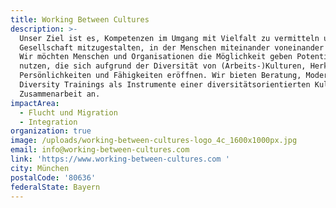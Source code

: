 ```yaml
---
title: Working Between Cultures
description: >-
  Unser Ziel ist es, Kompetenzen im Umgang mit Vielfalt zu vermitteln und eine
  Gesellschaft mitzugestalten, in der Menschen miteinander voneinander lernen.
  Wir möchten Menschen und Organisationen die Möglichkeit geben Potentiale zu
  nutzen, die sich aufgrund der Diversität von (Arbeits-)Kulturen, Herkunft,
  Persönlichkeiten und Fähigkeiten eröffnen. Wir bieten Beratung, Moderation und
  Diversity Trainings als Instrumente einer diversitätsorientierten Kultur der
  Zusammenarbeit an.
impactArea:
  - Flucht und Migration
  - Integration
organization: true
image: /uploads/working-between-cultures-logo_4c_1600x1000px.jpg
email: info@working-between-cultures.com
link: 'https://www.working-between-cultures.com '
city: München
postalCode: '80636'
federalState: Bayern
---
```


